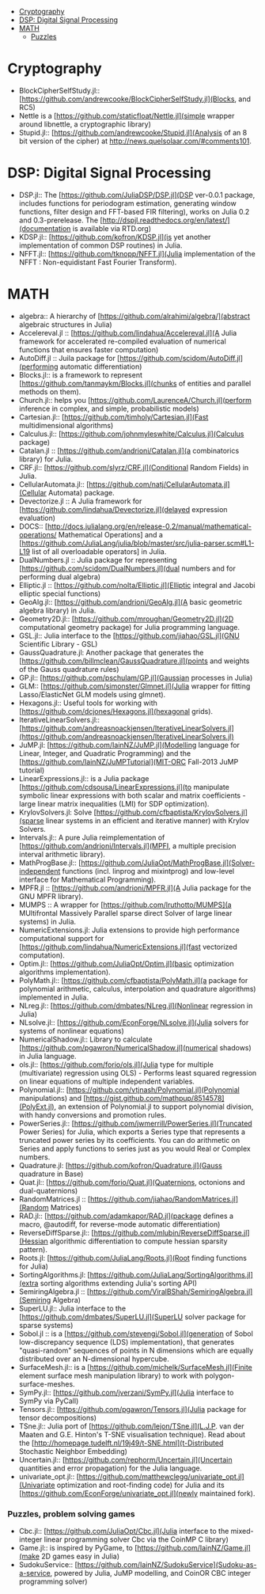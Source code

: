 * [Cryptography ](#cryptography)
* [DSP: Digital Signal Processing](#dsp)
* [MATH ](#math)
    * [Puzzles](#puzzles)

# Cryptography 
* BlockCipherSelfStudy.jl:: [https://github.com/andrewcooke/BlockCipherSelfStudy.jl](Blocks, and RC5)
* Nettle is a [https://github.com/staticfloat/Nettle.jl](simple wrapper around libnettle, a cryptographic library)
* Stupid.jl:: [https://github.com/andrewcooke/Stupid.jl](Analysis of an 8 bit version of the cipher) at http://news.quelsolaar.com/#comments101.


# DSP: Digital Signal Processing 
* DSP.jl:: The [https://github.com/JuliaDSP/DSP.jl](DSP ver-0.0.1 package, includes functions for periodogram estimation, generating window functions, filter design and FFT-based FIR filtering), works on Julia 0.2 and 0.3-prerelease. The [http://dspjl.readthedocs.org/en/latest/](documentation is available via RTD.org)
* KDSP.jl:: [https://github.com/kofron/KDSP.jl](is yet another implementation of common DSP routines) in Julia.
* NFFT.jl:: [https://github.com/tknopp/NFFT.jl](Julia implementation of the NFFT : Non-equidistant Fast Fourier Transform).


# MATH 
* algebra:: A hierarchy of [https://github.com/alrahimi/algebra/](abstract algebraic structures in Julia)
* Accelereval.jl :: [https://github.com/lindahua/Accelereval.jl](A Julia framework for accelerated re-compiled evaluation of numerical functions that ensures faster computation)
* AutoDiff.jl :: Juila package for [https://github.com/scidom/AutoDiff.jl](performing automatic differentiation)
* Blocks.jl:: is a framework to represent [https://github.com/tanmaykm/Blocks.jl](chunks of entities and parallel methods on them).
* Church.jl:: helps you [https://github.com/LaurenceA/Church.jl](perform inference in complex, and simple, probabilistic models)
* Cartesian.jl:: [https://github.com/timholy/Cartesian.jl](Fast multidimensional algorithms)
* Calculus.jl:: [https://github.com/johnmyleswhite/Calculus.jl](Calculus package)
* Catalan.jl :: [https://github.com/andrioni/Catalan.jl](a combinatorics library) for Julia.
* CRF.jl:: [https://github.com/slyrz/CRF.jl](Conditional Random Fields) in Julia.
* CellularAutomata.jl:: [https://github.com/natj/CellularAutomata.jl](Cellular Automata) package.
* Devectorize.jl :: A Julia framework for [https://github.com/lindahua/Devectorize.jl](delayed expression evaluation)
* DOCS:: [http://docs.julialang.org/en/release-0.2/manual/mathematical-operations/ Mathematical Operations] and a [https://github.com/JuliaLang/julia/blob/master/src/julia-parser.scm#L1-L19 list of all overloadable operators] in Julia.
* DualNumbers.jl :: Julia package for representing [https://github.com/scidom/DualNumbers.jl](dual numbers and for performing dual algebra)
* Elliptic.jl :: [https://github.com/nolta/Elliptic.jl](Elliptic integral and Jacobi elliptic special functions)
* GeoAlg.jl:: [https://github.com/andrioni/GeoAlg.jl](A basic geometric algebra library) in Julia.
* Geometry2D.jl:: [https://github.com/mroughan/Geometry2D.jl](2D computational geometry package) for Julia programming language.
* GSL.jl:: Julia interface to the [https://github.com/jiahao/GSL.jl](GNU Scientific Library - GSL)
* GaussQuadrature.jl: Another package that generates the [https://github.com/billmclean/GaussQuadrature.jl](points and weights of the Gauss quadrature rules)
* GP.jl:: [https://github.com/pschulam/GP.jl](Gaussian processes in Julia)
* GLM:: [https://github.com/simonster/Glmnet.jl](Julia wrapper for fitting Lasso/ElasticNet GLM models using glmnet).
* Hexagons.jl:: Useful tools for working with [https://github.com/dcjones/Hexagons.jl](hexagonal grids).
* IterativeLinearSolvers.jl:: [https://github.com/andreasnoackjensen/IterativeLinearSolvers.jl](https://github.com/andreasnoackjensen/IterativeLinearSolvers.jl)
* JuMP.jl: [https://github.com/IainNZ/JuMP.jl](Modelling language for Linear, Integer, and Quadratic Programming) and the [https://github.com/IainNZ/JuMPTutorial](MIT-ORC Fall-2013 JuMP tutorial)
* LinearExpressions.jl:: is a Julia package [https://github.com/cdsousa/LinearExpressions.jl](to manipulate symbolic linear expressions with both scalar and matrix coefficients - large linear matrix inequalities (LMI) for SDP optimization).
* KrylovSolvers.jl: Solve [https://github.com/cfbaptista/KrylovSolvers.jl](sparse linear systems in an efficient and iterative manner) with  Krylov Solvers.
* Intervals.jl:: A pure Julia reimplementation of [https://github.com/andrioni/Intervals.jl](MPFI, a multiple precision interval arithmetic library).
* MathProgBase.jl:: [https://github.com/JuliaOpt/MathProgBase.jl](Solver-independent functions (incl. linprog and mixintprog) and low-level interface for Mathematical Programming).
* MPFR.jl :: [https://github.com/andrioni/MPFR.jl](A Julia package for the GNU MPFR library).
* MUMPS :: A wrapper for [https://github.com/lruthotto/MUMPS](a MUltifrontal Massively Parallel sparse direct Solver of large linear systems) in Julia.
* NumericExtensions.jl: Julia extensions to provide high performance computational support for [https://github.com/lindahua/NumericExtensions.jl](fast vectorized computation).
* Optim.jl:: [https://github.com/JuliaOpt/Optim.jl](basic optimization algorithms implementation).
* PolyMath.jl:: [https://github.com/cfbaptista/PolyMath.jl](a package for polynomial arithmetic, calculus, interpolation and quadrature algorithms) implemented in Julia.
* NLreg.jl:: [https://github.com/dmbates/NLreg.jl](Nonlinear regression in Julia)
* NLsolve.jl:: [https://github.com/EconForge/NLsolve.jl](Julia solvers for systems of nonlinear equations)
* NumericalShadow.jl:: Library to calculate [https://github.com/pgawron/NumericalShadow.jl](numerical shadows) in Julia language.
* ols.jl:: [https://github.com/forio/ols.jl](Julia type for multiple (multivariate) regression using OLS) - Performs least squared regression on linear equations of multiple independent variables.
* Polynomial.jl:: [https://github.com/vtjnash/Polynomial.jl](Polynomial manipulations) and [https://gist.github.com/mathpup/8514578](PolyExt.jl), an extension of Polynomial.jl to support polynomial division, with handy conversions and promotion rules. 
* PowerSeries.jl:: [https://github.com/jwmerrill/PowerSeries.jl](Truncated Power Series) for Julia, which exports a Series type that represents a truncated power series by its coefficients. You can do arithmetic on Series and apply functions to series just as you would Real or Complex numbers.
* Quadrature.jl: [https://github.com/kofron/Quadrature.jl](Gauss quadrature in Base)
* Quat.jl:: [https://github.com/forio/Quat.jl](Quaternions, octonions and dual-quaternions)
* RandomMatrices.jl :: [https://github.com/jiahao/RandomMatrices.jl](Random Matrices)
* RAD.jl:: [https://github.com/adamkapor/RAD.jl](package defines a macro, @autodiff, for reverse-mode automatic differentiation)
* ReverseDiffSparse.jl:: [https://github.com/mlubin/ReverseDiffSparse.jl](Hessian algorithmic differentiation to compute hessian sparsity pattern).
* Roots.jl: [https://github.com/JuliaLang/Roots.jl](Root finding functions for Julia)
* SortingAlgorithms.jl: [https://github.com/JuliaLang/SortingAlgorithms.jl](extra sorting algorithms extending Julia's sorting API)
* SemiringAlgebra.jl :: [https://github.com/ViralBShah/SemiringAlgebra.jl](Semiring Algebra)
* SuperLU.jl:: Julia interface to the [https://github.com/dmbates/SuperLU.jl](SuperLU solver package for sparse systems)
* Sobol.jl :: is a [https://github.com/stevengj/Sobol.jl](generation of Sobol low-discrepancy sequence (LDS) implementation), that generates "quasi-random" sequences of points in N dimensions which are equally distributed over an N-dimensional hypercube.
* SurfaceMesh.jl:: is a [https://github.com/michelk/SurfaceMesh.jl](Finite element surface mesh manipulation library) to work with polygon-surface-meshes.
* SymPy.jl:: [https://github.com/jverzani/SymPy.jl](Julia interface to SymPy via PyCall)
* Tensors.jl:: [https://github.com/pgawron/Tensors.jl](Julia package for tensor decompositions)
* TSne.jl:: Julia port of [https://github.com/lejon/TSne.jl](L.J.P. van der Maaten and G.E. Hinton's T-SNE visualisation technique). Read about the [http://homepage.tudelft.nl/19j49/t-SNE.html](t-Distributed Stochastic Neighbor Embedding)
* Uncertain.jl:: [https://github.com/rephorm/Uncertain.jl](Uncertain quantities and error propagation) for the Julia language.
* univariate_opt.jl:: [https://github.com/matthewclegg/univariate_opt.jl](Univariate optimization and root-finding code) for Julia and its [https://github.com/EconForge/univariate_opt.jl](newly maintained fork).

### Puzzles, problem solving games 
* Cbc.jl:: [https://github.com/JuliaOpt/Cbc.jl](Julia interface to the mixed-integer linear programming solver Cbc via the CoinMP C library)
* Game.jl:: is inspired by PyGame, to [https://github.com/IainNZ/Game.jl](make 2D games easy in Julia)
* SudokuService:: [https://github.com/IainNZ/SudokuService](Sudoku-as-a-service, powered by Julia, JuMP modelling, and CoinOR CBC integer programming solver)

